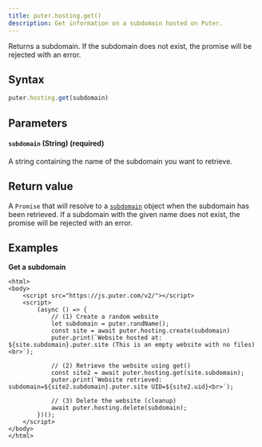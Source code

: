 ```yaml
---
title: puter.hosting.get()
description: Get information on a subdomain hosted on Puter.
---
```


Returns a subdomain. If the subdomain does not exist, the promise will be rejected with an error.

## Syntax

```js
puter.hosting.get(subdomain)
```

## Parameters
#### `subdomain` (String) (required)
A string containing the name of the subdomain you want to retrieve.

## Return value
A `Promise` that will resolve to a [`subdomain`](/Objects/subdomain/) object when the subdomain has been retrieved. If a subdomain with the given name does not exist, the promise will be rejected with an error.

## Examples

<strong class="example-title">Get a subdomain</strong>

```html;hosting-get
<html>
<body>
    <script src="https://js.puter.com/v2/"></script>
    <script>
        (async () => {
            // (1) Create a random website
            let subdomain = puter.randName();
            const site = await puter.hosting.create(subdomain)
            puter.print(`Website hosted at: ${site.subdomain}.puter.site (This is an empty website with no files)<br>`);

            // (2) Retrieve the website using get()
            const site2 = await puter.hosting.get(site.subdomain);
            puter.print(`Website retrieved: subdomain=${site2.subdomain}.puter.site UID=${site2.uid}<br>`);

            // (3) Delete the website (cleanup)
            await puter.hosting.delete(subdomain);
        })();
    </script>
</body>
</html>
```

